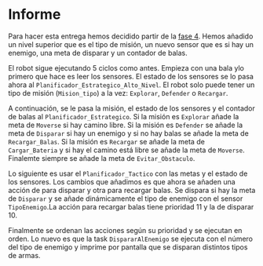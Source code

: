 # Informe

Para hacer esta entrega hemos decidido partir de la [fase 4](../p8/Robot_Jerarquico.adb). Hemos añadido un nivel superior que es el tipo de misión, un nuevo sensor que es si hay un enemigo, una meta de disparar y un contador de balas.

El robot sigue ejecutando 5 ciclos como antes. Empieza con una bala ylo primero que hace es leer los sensores. El estado de los sensores se lo pasa ahora al `Planificador_Estrategico_Alto_Nivel`. El robot solo puede tener un tipo de misión (`Mision_tipo`) a la vez: `Explorar`, `Defender` o `Recargar`.

A continuación, se le pasa la misión, el estado de los sensores y el contador de balas al `Planificador_Estrategico`. Si la misión es `Explorar` añade la meta de `Moverse` si hay camino libre. Si la misión es `Defender` se añade la meta de `Disparar` si hay un enemigo y si no hay balas se añade la meta de `Recargar_Balas`. Si la misión es `Recargar` se añade la meta de `Cargar_Bateria` y si hay el camino está libre se añade la meta de `Moverse`. Finalemte siempre se añade la meta de `Evitar_Obstaculo`.

Lo siguiente es usar el `Planificador_Tactico` con las metas y el estado de los sensores. Los cambios que añadimos es que ahora se añaden una acción de para disparar y otra para recargar balas. Se dispara si hay la meta de `Disparar` y se añade dinámicamente el tipo de enemigo con el sensor `TipoEnemigo`.La acción para recargar balas tiene prioridad 11 y la de disparar 10.

Finalmente se ordenan las acciones según su prioridad y se ejecutan en orden. Lo nuevo es que la task `DispararAlEnemigo` se ejecuta con el número del tipo de enemigo y imprime por pantalla que se disparan distintos tipos de armas.
